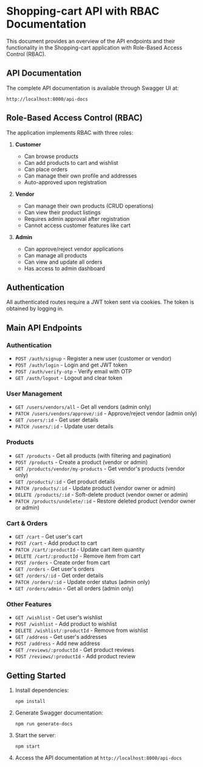 # Shopping-cart API with RBAC Documentation

This document provides an overview of the API endpoints and their functionality in the Shopping-cart application with Role-Based Access Control (RBAC).

## API Documentation

The complete API documentation is available through Swagger UI at:

```
http://localhost:8000/api-docs
```

## Role-Based Access Control (RBAC)

The application implements RBAC with three roles:

1. **Customer**
   - Can browse products
   - Can add products to cart and wishlist
   - Can place orders
   - Can manage their own profile and addresses
   - Auto-approved upon registration

2. **Vendor**
   - Can manage their own products (CRUD operations)
   - Can view their product listings
   - Requires admin approval after registration
   - Cannot access customer features like cart

3. **Admin**
   - Can approve/reject vendor applications
   - Can manage all products
   - Can view and update all orders
   - Has access to admin dashboard

## Authentication

All authenticated routes require a JWT token sent via cookies. The token is obtained by logging in.

## Main API Endpoints

### Authentication

- `POST /auth/signup` - Register a new user (customer or vendor)
- `POST /auth/login` - Login and get JWT token
- `POST /auth/verify-otp` - Verify email with OTP
- `GET /auth/logout` - Logout and clear token

### User Management

- `GET /users/vendors/all` - Get all vendors (admin only)
- `PATCH /users/vendors/approve/:id` - Approve/reject vendor (admin only)
- `GET /users/:id` - Get user details
- `PATCH /users/:id` - Update user details

### Products

- `GET /products` - Get all products (with filtering and pagination)
- `POST /products` - Create a product (vendor or admin)
- `GET /products/vendor/my-products` - Get vendor's products (vendor only)
- `GET /products/:id` - Get product details
- `PATCH /products/:id` - Update product (vendor owner or admin)
- `DELETE /products/:id` - Soft-delete product (vendor owner or admin)
- `PATCH /products/undelete/:id` - Restore deleted product (vendor owner or admin)

### Cart & Orders

- `GET /cart` - Get user's cart
- `POST /cart` - Add product to cart
- `PATCH /cart/:productId` - Update cart item quantity
- `DELETE /cart/:productId` - Remove item from cart
- `POST /orders` - Create order from cart
- `GET /orders` - Get user's orders
- `GET /orders/:id` - Get order details
- `PATCH /orders/:id` - Update order status (admin only)
- `GET /orders/admin` - Get all orders (admin only)

### Other Features

- `GET /wishlist` - Get user's wishlist
- `POST /wishlist` - Add product to wishlist
- `DELETE /wishlist/:productId` - Remove from wishlist
- `GET /address` - Get user's addresses
- `POST /address` - Add new address
- `GET /reviews/:productId` - Get product reviews
- `POST /reviews/:productId` - Add product review

## Getting Started

1. Install dependencies:
   ```
   npm install
   ```

2. Generate Swagger documentation:
   ```
   npm run generate-docs
   ```

3. Start the server:
   ```
   npm start
   ```

4. Access the API documentation at `http://localhost:8000/api-docs`